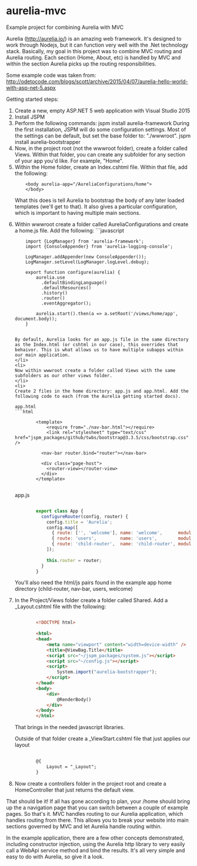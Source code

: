 # aurelia-mvc
Example project for combining Aurelia with MVC

Aurelia (http://aurelia.io/) is an amazing web framework. It's designed to work through Nodejs, but it can function very well with the .Net technology stack. Basically, my goal in this project was to combine MVC routing and Aurelia routing. Each section (Home, About, etc) is handled by MVC and within the section Aurelia picks up the routing responsibilities. 

Some example code was taken from: http://odetocode.com/blogs/scott/archive/2015/04/07/aurelia-hello-world-with-asp-net-5.aspx

Getting started steps: 
<ol>
<li>
Create a new, empty ASP.NET 5 web application with Visual Studio 2015
</li>
<li>
Install JSPM
</li>
<li>
Perform the following commands:
jspm install aurelia-framework
During the first installation, JSPM will do some configuration settings. Most of the settings can be default, but set the base folder to: "./wwwroot".
jspm install aurelia-bootstrapper
</li>
<li>
Now, in the project root (not the wwwroot folder), create a folder called Views. Within that folder, you can create any subfolder for any section of your app you'd like. For example, "Home".
</li>
<li>
Within the Home folder, create an Index.cshtml file. Within that file, add the following: 

        <body aurelia-app="/AureliaConfigurations/home">
        </body>

What this does is tell Aurelia to bootstrap the body of any later loaded templates (we'll get to that). It also gives a particular configuration, which is important to having multiple main sections.
</li>
<li>
Within wwwroot create a folder called AureliaConfigurations and create a home.js file. Add the following:
```javascript

        import {LogManager} from 'aurelia-framework';
        import {ConsoleAppender} from 'aurelia-logging-console';
        
        LogManager.addAppender(new ConsoleAppender());
        LogManager.setLevel(LogManager.logLevel.debug);
        
        export function configure(aurelia) {
            aurelia.use
              .defaultBindingLanguage()
              .defaultResources()
              .history()
              .router()
              .eventAggregator();
        
            aurelia.start().then(a => a.setRoot('/views/home/app', document.body));
        }

```

By default, Aurelia looks for an app.js file in the same directory as the Index.html (or cshtml in our case), this overrides that behaivor. This is what allows us to have multiple subapps within our main application.
</li>
<li>
Now within wwwroot create a folder called Views with the same subfolders as our other views folder. 
</li>
<li>
Create 2 files in the home directory: app.js and app.html. Add the following code to each (from the Aurelia getting started docs).

app.html
```html

        <template>
            <require from="./nav-bar.html"></require>
            <link rel="stylesheet" type="text/css" href="jspm_packages/github/twbs/bootstrap@3.3.5/css/bootstrap.css" />
        
          <nav-bar router.bind="router"></nav-bar>
        
          <div class="page-host">
            <router-view></router-view>
          </div>
        </template>


```

app.js
```javascript

        export class App {
          configureRouter(config, router) {
            config.title = 'Aurelia';
            config.map([
              { route: ['', 'welcome'], name: 'welcome',      moduleId: './welcome',      nav: true, title: 'Welcome' },
              { route: 'users',         name: 'users',        moduleId: './users',        nav: true, title: 'Github Users' },
              { route: 'child-router',  name: 'child-router', moduleId: './child-router', nav: true, title: 'Child Router' }
            ]);
        
            this.router = router;
          }
        }

```

You'll also need the html/js pairs found in the example app home directory (child-router, nav-bar, users, welcome)
</li>
<li>
In the Project/Views folder create a folder called Shared. Add a _Layout.cshtml file with the following:

```html

        <!DOCTYPE html>
        
        <html>
        <head>
            <meta name="viewport" content="width=device-width" />
            <title>@ViewBag.Title</title>
            <script src="~/jspm_packages/system.js"></script>
            <script src="~/config.js"></script>
            <script>
                System.import("aurelia-bootstrapper");
            </script>
        </head>
        <body>
            <div>
                @RenderBody()
            </div>
        </body>
        </html>

```

That brings in the needed javascript libraries. 

Outside of that folder create a _ViewStart.cshtml file that just applies our layout

```html
        
        @{
            Layout = "_Layout";
        }

```
</li>
<li>
Now create a controllers folder in the project root and create a HomeController that just returns the default view.
</li>
</ol>

That should be it! If all has gone according to plan, your /home should bring up the a navigation page that you can switch between a couple of example pages. So that's it. MVC handles routing to our Aurelia application, which handles routing from there. This allows you to break your website into main sections governed by MVC and let Aurelia handle routing within.

In the example application, there are a few other concepts demonstrated, including constructor injection, using the Aurelia http library to very easily call a WebApi service method and bind the results. It's all very simple and easy to do with Aurelia, so give it a look.
